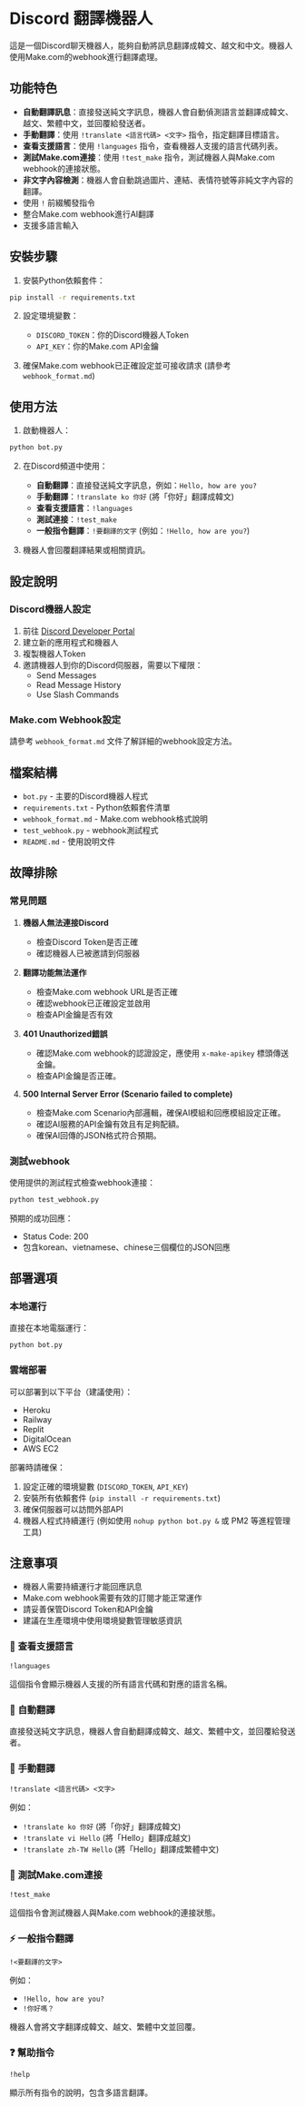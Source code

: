 # Discord 翻譯機器人

這是一個Discord聊天機器人，能夠自動將訊息翻譯成韓文、越文和中文。機器人使用Make.com的webhook進行翻譯處理。

## 功能特色

- **自動翻譯訊息**：直接發送純文字訊息，機器人會自動偵測語言並翻譯成韓文、越文、繁體中文，並回覆給發送者。
- **手動翻譯**：使用 `!translate <語言代碼> <文字>` 指令，指定翻譯目標語言。
- **查看支援語言**：使用 `!languages` 指令，查看機器人支援的語言代碼列表。
- **測試Make.com連接**：使用 `!test_make` 指令，測試機器人與Make.com webhook的連接狀態。
- **非文字內容檢測**：機器人會自動跳過圖片、連結、表情符號等非純文字內容的翻譯。
- 使用 `!` 前綴觸發指令
- 整合Make.com webhook進行AI翻譯
- 支援多語言輸入

## 安裝步驟

1. 安裝Python依賴套件：
```bash
pip install -r requirements.txt
```

2. 設定環境變數：
   - `DISCORD_TOKEN`：你的Discord機器人Token
   - `API_KEY`：你的Make.com API金鑰 

3. 確保Make.com webhook已正確設定並可接收請求 (請參考 `webhook_format.md`)

## 使用方法

1. 啟動機器人：
```bash
python bot.py
```

2. 在Discord頻道中使用：
   - **自動翻譯**：直接發送純文字訊息，例如：`Hello, how are you?`
   - **手動翻譯**：`!translate ko 你好` (將「你好」翻譯成韓文)
   - **查看支援語言**：`!languages`
   - **測試連接**：`!test_make`
   - **一般指令翻譯**：`!要翻譯的文字` (例如：`!Hello, how are you?`)

3. 機器人會回覆翻譯結果或相關資訊。

## 設定說明

### Discord機器人設定

1. 前往 [Discord Developer Portal](https://discord.com/developers/applications)
2. 建立新的應用程式和機器人
3. 複製機器人Token
4. 邀請機器人到你的Discord伺服器，需要以下權限：
   - Send Messages
   - Read Message History
   - Use Slash Commands

### Make.com Webhook設定

請參考 `webhook_format.md` 文件了解詳細的webhook設定方法。

## 檔案結構

- `bot.py` - 主要的Discord機器人程式
- `requirements.txt` - Python依賴套件清單
- `webhook_format.md` - Make.com webhook格式說明
- `test_webhook.py` - webhook測試程式
- `README.md` - 使用說明文件

## 故障排除

### 常見問題

1. **機器人無法連接Discord**
   - 檢查Discord Token是否正確
   - 確認機器人已被邀請到伺服器

2. **翻譯功能無法運作**
   - 檢查Make.com webhook URL是否正確
   - 確認webhook已正確設定並啟用
   - 檢查API金鑰是否有效

3. **401 Unauthorized錯誤**
   - 確認Make.com webhook的認證設定，應使用 `x-make-apikey` 標頭傳送金鑰。
   - 檢查API金鑰是否正確。

4. **500 Internal Server Error (Scenario failed to complete)**
   - 檢查Make.com Scenario內部邏輯，確保AI模組和回應模組設定正確。
   - 確認AI服務的API金鑰有效且有足夠配額。
   - 確保AI回傳的JSON格式符合預期。

### 測試webhook

使用提供的測試程式檢查webhook連接：
```bash
python test_webhook.py
```

預期的成功回應：
- Status Code: 200
- 包含korean、vietnamese、chinese三個欄位的JSON回應

## 部署選項

### 本地運行
直接在本地電腦運行：
```bash
python bot.py
```

### 雲端部署
可以部署到以下平台（建議使用）：
- Heroku
- Railway
- Replit
- DigitalOcean
- AWS EC2

部署時請確保：
1. 設定正確的環境變數 (`DISCORD_TOKEN`, `API_KEY`)
2. 安裝所有依賴套件 (`pip install -r requirements.txt`)
3. 確保伺服器可以訪問外部API
4. 機器人程式持續運行 (例如使用 `nohup python bot.py &` 或 PM2 等進程管理工具)

## 注意事項

- 機器人需要持續運行才能回應訊息
- Make.com webhook需要有效的訂閱才能正常運作
- 請妥善保管Discord Token和API金鑰
- 建議在生產環境中使用環境變數管理敏感資訊

### 📝 **查看支援語言**
```
!languages
```
這個指令會顯示機器人支援的所有語言代碼和對應的語言名稱。

### 🔄 **自動翻譯**
直接發送純文字訊息，機器人會自動翻譯成韓文、越文、繁體中文，並回覆給發送者。

### 🎯 **手動翻譯**
```
!translate <語言代碼> <文字>
```
例如：
- `!translate ko 你好` (將「你好」翻譯成韓文)
- `!translate vi Hello` (將「Hello」翻譯成越文)
- `!translate zh-TW Hello` (將「Hello」翻譯成繁體中文)

### 🧪 **測試Make.com連接**
```
!test_make
```
這個指令會測試機器人與Make.com webhook的連接狀態。

### ⚡ **一般指令翻譯**
```
!<要翻譯的文字>
```
例如：
- `!Hello, how are you?`
- `!你好嗎？`

機器人會將文字翻譯成韓文、越文、繁體中文並回覆。

### ❓ **幫助指令**
```
!help
```
顯示所有指令的說明，包含多語言翻譯。


